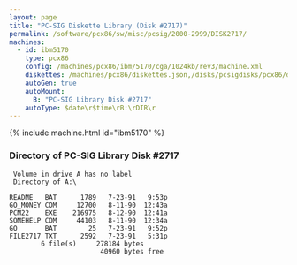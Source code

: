 ```yaml
---
layout: page
title: "PC-SIG Diskette Library (Disk #2717)"
permalink: /software/pcx86/sw/misc/pcsig/2000-2999/DISK2717/
machines:
  - id: ibm5170
    type: pcx86
    config: /machines/pcx86/ibm/5170/cga/1024kb/rev3/machine.xml
    diskettes: /machines/pcx86/diskettes.json,/disks/pcsigdisks/pcx86/diskettes.json
    autoGen: true
    autoMount:
      B: "PC-SIG Library Disk #2717"
    autoType: $date\r$time\rB:\rDIR\r
---
```


{% include machine.html id="ibm5170" %}

### Directory of PC-SIG Library Disk #2717

     Volume in drive A has no label
     Directory of A:\

    README   BAT      1789   7-23-91   9:53p
    GO_MONEY COM     12700   8-11-90  12:43a
    PCM22    EXE    216975   8-12-90  12:41a
    SOMEHELP COM     44103   8-11-90  12:34a
    GO       BAT        25   7-23-91   9:52p
    FILE2717 TXT      2592   7-23-91   5:31p
            6 file(s)     278184 bytes
                           40960 bytes free
